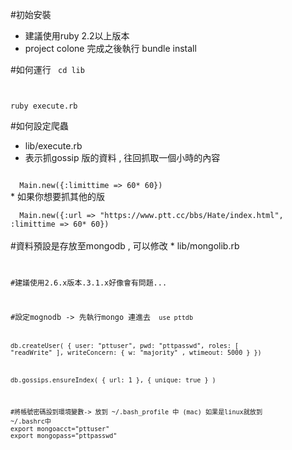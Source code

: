 #初始安裝
* 建議使用ruby 2.2以上版本
* project colone 完成之後執行
bundle install


#如何運行
<code>
cd lib

ruby execute.rb
</code>

#如何設定爬蟲

* lib/execute.rb
* 表示抓gossip 版的資料 , 往回抓取一個小時的內容<br>
<code>
  Main.new({:limittime => 60* 60}) 
</code>
* 如果你想要抓其他的版<br>
<code>
  Main.new({:url => "https://www.ptt.cc/bbs/Hate/index.html", :limittime => 60* 60})
</code>
<br>
#資料預設是存放至mongodb , 可以修改
* lib/mongolib.rb<br>
<code>

#建議使用2.6.x版本.3.1.x好像會有問題...

#設定mognodb -> 先執行mongo 連進去
<code>
use pttdb

db.createUser(
{ user: "pttuser",
  pwd: "pttpasswd",
  roles: [
    "readWrite"
  ],
  writeConcern: { w: "majority" , wtimeout: 5000 }
})

db.gossips.ensureIndex( { url: 1 }, { unique: true } )
</code>

<code>
#將帳號密碼設到環境變數-> 放到 ~/.bash_profile 中 (mac) 如果是linux就放到
~/.bashrc中
export mongoacct="pttuser"
export mongopass="pttpasswd"
</code>
